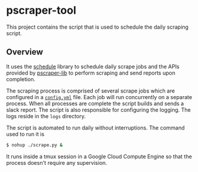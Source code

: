 # pscraper-tool
This project contains the script that is used to schedule the daily scraping script. 

## Overview
It uses the [schedule](https://pypi.org/project/schedule/) library to schedule daily scrape jobs and the APIs provided by [pscraper-lib](https://github.com/eneakllomollari/pscraper-lib) to perform scraping and send reports upon completion.

The scraping process is comprised of several scrape jobs which are configured in a [`config.yml`](/config.yml) file.
Each job will run concurrently on a separate process. When all processes are complete the script
builds and sends a slack report. The script is also responsible for configuring the logging. 
The logs reside in the `logs` directory.

The script is automated to run daily without interruptions. The command used to run it is 
```bash
$ nohup ./scrape.py &
```
It runs inside a tmux session in a Google Cloud Compute Engine so that the process doesn't require any supervision.
